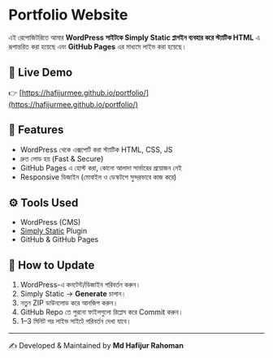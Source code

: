 # Portfolio Website

এই রেপোজিটরিতে আমার **WordPress সাইটকে Simply Static প্লাগইন ব্যবহার করে স্ট্যাটিক HTML** এ রূপান্তরিত করা হয়েছে এবং **GitHub Pages** এর মাধ্যমে লাইভ করা হয়েছে।

## 🔗 Live Demo
👉 [https://hafijurmee.github.io/portfolio/](https://hafijurmee.github.io/portfolio/)

## 🚀 Features
- WordPress থেকে এক্সপোর্ট করা স্ট্যাটিক HTML, CSS, JS
- দ্রুত লোড হয় (Fast & Secure)
- GitHub Pages এ হোস্ট করা, কোনো আলাদা সার্ভারের প্রয়োজন নেই
- Responsive ডিজাইন (মোবাইল ও ডেস্কটপে সুন্দরভাবে কাজ করে)

## ⚙️ Tools Used
- WordPress (CMS)
- [Simply Static](https://wordpress.org/plugins/simply-static/) Plugin
- GitHub & GitHub Pages

## 📌 How to Update
1. WordPress-এ কনটেন্ট/ডিজাইন পরিবর্তন করুন।
2. Simply Static → **Generate** চালান।
3. নতুন ZIP ডাউনলোড করে আনজিপ করুন।
4. GitHub Repo তে পুরনো ফাইলগুলো রিপ্লেস করে Commit করুন।
5. 1–3 মিনিট পর লাইভ সাইটে পরিবর্তন দেখা যাবে।

---
✍️ Developed & Maintained by **Md Hafijur Rahoman**
